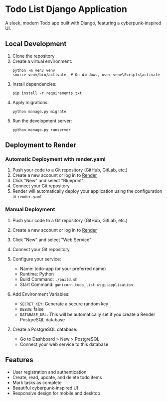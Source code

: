 # Todo List Django Application

A sleek, modern Todo app built with Django, featuring a cyberpunk-inspired UI.

## Local Development

1. Clone the repository
2. Create a virtual environment:
   ```
   python -m venv venv
   source venv/bin/activate  # On Windows, use: venv\Scripts\activate
   ```
3. Install dependencies:
   ```
   pip install -r requirements.txt
   ```
4. Apply migrations:
   ```
   python manage.py migrate
   ```
5. Run the development server:
   ```
   python manage.py runserver
   ```

## Deployment to Render

### Automatic Deployment with render.yaml

1. Push your code to a Git repository (GitHub, GitLab, etc.)
2. Create a new account or log in to [Render](https://render.com/)
3. Click "New" and select "Blueprint" 
4. Connect your Git repository
5. Render will automatically deploy your application using the configuration in `render.yaml`

### Manual Deployment

1. Push your code to a Git repository (GitHub, GitLab, etc.)
2. Create a new account or log in to [Render](https://render.com/)
3. Click "New" and select "Web Service"
4. Connect your Git repository
5. Configure your service:
   - Name: todo-app (or your preferred name)
   - Runtime: Python
   - Build Command: `./build.sh`
   - Start Command: `gunicorn todo_list.wsgi:application`
6. Add Environment Variables:
   - `SECRET_KEY`: Generate a secure random key
   - `DEBUG`: false
   - `DATABASE_URL`: This will be automatically set if you create a Render PostgreSQL database

7. Create a PostgreSQL database:
   - Go to Dashboard > New > PostgreSQL
   - Connect your web service to this database

## Features

- User registration and authentication
- Create, read, update, and delete todo items
- Mark tasks as complete
- Beautiful cyberpunk-inspired UI
- Responsive design for mobile and desktop 